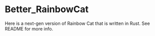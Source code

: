 # Better_RainbowCat
Here is a next-gen version of Rainbow Cat that is written in Rust. See README for more info.
